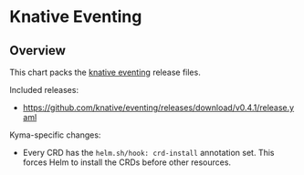 # Knative Eventing

## Overview

This chart packs the [knative eventing](https://github.com/knative/docs/tree/master/docs/eventing) release files.

Included releases:
 * https://github.com/knative/eventing/releases/download/v0.4.1/release.yaml

Kyma-specific changes:
 * Every CRD has the `helm.sh/hook: crd-install` annotation set. This forces Helm to install the CRDs before other resources.
